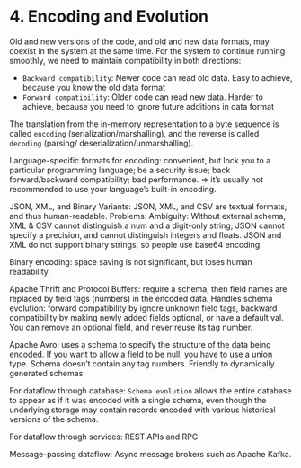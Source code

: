 # 4. Encoding and Evolution
Old and new versions of the code, and old and new data formats, may coexist in the system at the same time. For the system to continue running smoothly, we need to maintain compatibility in both directions:
- `Backward compatibility`: Newer code can read old data. Easy to achieve, because you know the old data format
- `Forward compatibility`: Older code can read new data. Harder to achieve, because you need to ignore future additions in data format

The translation from the in-memory representation to a byte sequence is called `encoding` (serialization/marshalling), and the reverse is called `decoding` (parsing/ deserialization/unmarshalling).

Language-specific formats for encoding: convenient, but lock you to a particular programming language; be a security issue; back forward/backward compatibility; bad performance. => it’s usually not recommended to use your language’s built-in encoding. 

JSON, XML, and Binary Variants: JSON, XML, and CSV are textual formats, and thus human-readable. Problems: Ambiguity: Without external schema, XML & CSV cannot distinguish a num and a digit-only string; JSON cannot specify a precision, and cannot distinguish integers and floats. JSON and XML do not support binary strings, so people use base64 encoding. 

Binary encoding: space saving is not significant, but loses human readability. 

Apache Thrift and Protocol Buffers: require a schema, then field names are replaced by field tags (numbers) in the encoded data. Handles schema evolution: forward compatibility by ignore unknown field tags, backward compatibility by making newly added fields optional, or have a default val. You can remove an optional field, and never reuse its tag number. 

Apache Avro: uses a schema to specify the structure of the data being encoded. If you want to allow a field to be null, you have to use a union type. Schema doesn’t contain any tag numbers. Friendly to dynamically generated schemas.

For dataflow through database: `Schema evolution` allows the entire database to appear as if it was encoded with a single schema, even though the underlying storage may contain records encoded with various historical versions of the schema.

For dataflow through services: REST APIs and RPC 

Message-passing dataflow: Async message brokers such as Apache Kafka. 





































